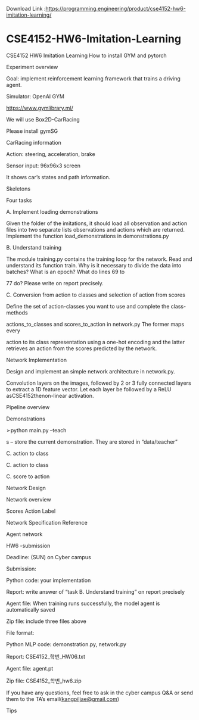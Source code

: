 Download Link :https://programming.engineering/product/cse4152-hw6-imitation-learning/


# CSE4152-HW6-Imitation-Learning
CSE4152 HW6 Imitation Learning
How to install GYM and pytorch

Experiment overview

Goal: implement reinforcement learning framework that trains a driving agent.

Simulator: OpenAI GYM


https://www.gymlibrary.ml/

We will use Box2D-CarRacing

Please install gymSG

CarRacing information

Action: steering, acceleration, brake

Sensor input: 96x96x3 screen

It shows car’s states and path information.

Skeletons

Four tasks

A. Implement loading demonstrations

Given the folder of the imitations, it should load all observation and action files into two separate lists observations and actions which are returned. Implement the function load_demonstrations in demonstrations.py

B. Understand training

The module training.py contains the training loop for the network. Read and understand its function train. Why is it necessary to divide the data into batches? What is an epoch? What do lines 69 to

77 do? Please write on report precisely.

C. Conversion from action to classes and selection of action from scores

Define the set of action-classes you want to use and complete the class-methods

actions_to_classes and scores_to_action in network.py The former maps every

action to its class representation using a one-hot encoding and the latter retrieves an action from the scores predicted by the network.

Network Implementation

Design and implement an simple network architecture in network.py.

Convolution layers on the images, followed by 2 or 3 fully connected layers to extract a 1D feature vector. Let each layer be followed by a ReLU asCSE4152thenon-linear activation.

Pipeline overview


Demonstrations

➢python main.py –teach

s – store the current demonstration. They are stored in “data/teacher”

C. action to class


C. action to class

C. score to action

Network Design

Network overview

Scores Action Label


Network Specification Reference

Agent network

HW6 -submission

Deadline:  (SUN) on Cyber campus

Submission:

Python code: your implementation

Report: write answer of “task B. Understand training” on report precisely

Agent file: When training runs successfully, the model agent is automatically saved

Zip file: include three files above

File format:

Python MLP code: demonstration.py, network.py

Report: CSE4152_학번_HW06.txt

Agent file: agent.pt

Zip file: CSE4152_학번_hw6.zip

If you have any questions, feel free to ask in the cyber campus Q&A or send them to the TA’s email(kangpiljae@gmail.com)

 Tips

